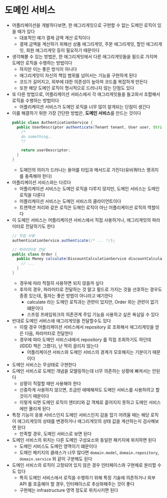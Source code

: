 # 도메인 서비스
- 어플리케이션을 개발하다보면, 한 애그리게잇으로 구현할 수 없는 도메인 로직이 있을 때가 있다
  - 대표적인 예가 결제 금액 계산 로직이다
  - 결제 금액을 계산하기 위해선 상품 애그리게잇, 주문 애그리게잇, 할인 애그리게잇, 회원 애그리게잇 등이 필요하기 때문이다
- 생각해볼 수 있는 방법은, 한 애그리게잇에서 다른 애그리게잇들을 필드로 가지며 도메인 로직을 수행하는 방법이다 
  - 하지만 이는 좋은 방식이 아니다
  - 애그리게잇이 자신의 책임 범위를 넘어서는 기능을 구현하게 된다
  - 코드가 길어지고, 외부에 대한 의존성이 높아져 코드를 복잡하게 만든다
  - 또한 해당 도메인 로직이 명시적으로 드러나지 않는 단점도 있다
- 또 다른 방법으로, 어플리케이션 서비스에서 각 애그리게잇들을 들고와서 조합해서 로직을 수행하는 방법이다
  - 어플리케이션 서비스가 도메인 로직을 너무 많이 알게되는 단점이 생긴다
- 이를 해결하기 위한 가장 간단한 방법은, **도메인 서비스**를 만드는 것이다
  ```java
  public class AuthenticationService {
    public UserDescriptor authenticate(Tenant tenant, User user, String password) {
      /*
      do something..
      */

      return userDescriptor;
    }
  }
  ```
  - 도메인의 의미가 드러나는 용어를 타입과 메서드로 가진다(유비쿼터스 랭귀지를 충족해야 한다)
- 어플리케이션 서비스와는 다르다
  - 어플리케이션 서비스는 도메인 로직을 다루지 않지만, 도메인 서비스는 도메인 로직을 다룬다
  - 어플리케이션 서비스는 도메인 서비스의 클라이언트이다
  - 트랜잭션 처리와 같은 로직은 도메인 로직이 아닌 어플리케이션 로직의 역할이다
- 이 도메인 서비스는 어플리케이션 서비스에서 직접 사용하거나, 애그리게잇의 파라미터로 전달하기도 한다
  ```java
  // 직접 사용
  authenticationService.authenticate(/* ... */);

  // 파라미터로 전달
  public class Order {
    public Money calculate(DiscountCalculationService discountCalculationSvc, /* ... */) {
      // ...
    }
  }
  ```
  - 경우에 따라 적절히 사용하면 되지 않을까 싶다
  - 후자의 경우, 파라미터로 전달하는 것 말고 필드로 가지는 것을 선호하는 경우도 종종 있는데, 필자는 좋은 방법이 아니라고 얘기한다
    - calculate 라는 도메인 로직과는 관련이 있지만, Order 와는 관련이 없기 떄문이다
    - 스프링 프레임워크의 의존관계 주입 기능을 사용하고 싶은 욕심일 수 있다
- 반대로 도메인 서비스에 애그리게잇을 전달할수도 있다
  - 이럴 경우 어플리케이션 서비스에서 repository 로 조회해서 애그리게잇을 얻은 다음, 파라미터로 전달한다
  - 경우에 따라 도메인 서비스내에서 repository 를 직접 조회하기도 하던데(IDDD 책은 그랬다), 난 딱히 끌리지 않는다
    - 어플리케이션 서비스와 도메인 서비스의 경계가 모호해지는 기분이기 때문이다
- 도메인 서비스는 무상태로 구현한다
- 도메인 서비스로 도메인 개념을 모델링하는데 너무 의존하는 상황에 빠져서는 안된다
  - 상황이 적절할 때만 사용해야 한다
  - 신중하게 사용하지 않으면, 조금만 애매해져도 도메인 서비스를 사용하려고 할 것이기 때문이다
  - 이렇게 되면 도메인 로직이 엔티티와 값 객체로 흩어지지 못하고 도메인 서비스에만 몰리게 된다
- 특정 기능이 응용 서비스인지 도메인 서비스인지 감을 잡기 어려울 때는 해당 로직이 애그리게잇의 상태를 변경하거나 애그리게잇의 상태 값을 계산하는지 검사해보면 된다
  - 만족할 경우, 도메인 서비스로 보면 된다
- 도메인 서비스의 위치는 다른 도메인 구성요소와 동일한 패키지에 위치하면 된다
  - 도메인 서비스도 도메인 영역이기 떄문이다
  - 도메인 패키지의 클래스가 너무 많다면 `domain.model`, `domain.repository`, `domain.service` 와 같이 구분해도 된다
- 도메인 서비스의 로직이 고정되어 있지 않은 경우 인터페이스와 구현체로 분리할 수도 있다
  - 특히 도메인 서비스에서 로직을 수행하기 위해 특정 기술에 의존하거나 외부 API 를 호출해야 할 경우, 인터페이스로 추상화해주는 것이 좋다
  - 구현체는 infrastructure 영역 정도로 위치시키면 된다